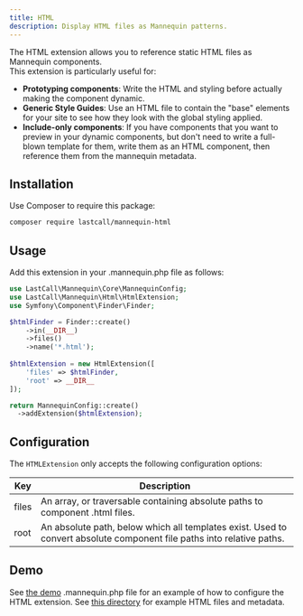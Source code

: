 ```yaml
---
title: HTML
description: Display HTML files as Mannequin patterns.
---
```

The HTML extension allows you to reference static HTML files as Mannequin components.  
This extension is particularly useful for:
* **Prototyping components**: Write the HTML and styling before actually making the component dynamic.
* **Generic Style Guides**: Use an HTML file to contain the "base" elements for your site to see how they look with the global styling applied.
* **Include-only components**: If you have components that you want to preview in your dynamic components, but don't need to write a full-blown template for them, write them as an HTML component, then reference them from the mannequin metadata.

## Installation
Use Composer to require this package:
```bash
composer require lastcall/mannequin-html
```

## Usage

Add this extension in your .mannequin.php file as follows:
```php
use LastCall\Mannequin\Core\MannequinConfig;
use LastCall\Mannequin\Html\HtmlExtension;
use Symfony\Component\Finder\Finder;

$htmlFinder = Finder::create()
    ->in(__DIR__)
    ->files()
    ->name('*.html');
    
$htmlExtension = new HtmlExtension([
    'files' => $htmlFinder,
    'root' => __DIR__
]);

return MannequinConfig::create()
  ->addExtension($htmlExtension);
```

## Configuration

The `HTMLExtension` only accepts the following configuration options:

| Key | Description |
| --- | ----------- |
| files | An array, or traversable containing absolute paths to component .html files. |
| root  | An absolute path, below which all templates exist.  Used to convert absolute component file paths into relative paths. |

## Demo

See [the demo](https://github.com/LastCallMedia/Mannequin/blob/master/demo/.mannequin.php) .mannequin.php file for an example of how to configure the HTML extension.  See [this directory](https://github.com/LastCallMedia/Mannequin/tree/master/demo/static) for example HTML files and metadata.
